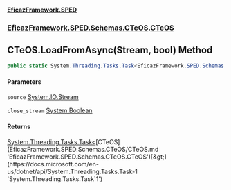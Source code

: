 #### [EficazFramework.SPED](EficazFrameworkSPED.md 'EficazFramework SPED')
### [EficazFramework.SPED.Schemas.CTeOS](EficazFramework.SPED.Schemas.CTeOS.md 'EficazFramework.SPED.Schemas.CTeOS').[CTeOS](EficazFramework.SPED.Schemas.CTeOS/CTeOS.md 'EficazFramework.SPED.Schemas.CTeOS.CTeOS')

## CTeOS.LoadFromAsync(Stream, bool) Method

```csharp
public static System.Threading.Tasks.Task<EficazFramework.SPED.Schemas.CTeOS.CTeOS> LoadFromAsync(System.IO.Stream source, bool close_stream=true);
```
#### Parameters

<a name='EficazFramework.SPED.Schemas.CTeOS.CTeOS.LoadFromAsync(System.IO.Stream,bool).source'></a>

`source` [System.IO.Stream](https://docs.microsoft.com/en-us/dotnet/api/System.IO.Stream 'System.IO.Stream')

<a name='EficazFramework.SPED.Schemas.CTeOS.CTeOS.LoadFromAsync(System.IO.Stream,bool).close_stream'></a>

`close_stream` [System.Boolean](https://docs.microsoft.com/en-us/dotnet/api/System.Boolean 'System.Boolean')

#### Returns
[System.Threading.Tasks.Task&lt;](https://docs.microsoft.com/en-us/dotnet/api/System.Threading.Tasks.Task-1 'System.Threading.Tasks.Task`1')[CTeOS](EficazFramework.SPED.Schemas.CTeOS/CTeOS.md 'EficazFramework.SPED.Schemas.CTeOS.CTeOS')[&gt;](https://docs.microsoft.com/en-us/dotnet/api/System.Threading.Tasks.Task-1 'System.Threading.Tasks.Task`1')